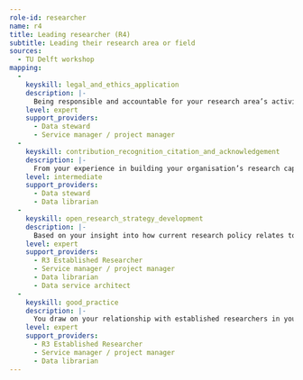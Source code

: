 ```yaml
---
role-id: researcher
name: r4
title: Leading researcher (R4)
subtitle: Leading their research area or field
sources: 
  - TU Delft workshop
mapping: 
  - 
    keyskill: legal_and_ethics_application
    description: |-
      Being responsible and accountable for your research area’s activities and behaviour, you have in-depth understanding of the legal, ethical aspects of research, including principles for making research outputs FAIR. You are able to evaluate and manage the opportunities to demonstrate good practice, as well as the risks to individual and institutional reputations that ethical and/or legal infringement would jeopardise. You demonstrate the knowledge and ability to define the responsibilities of staff or students, and communicate effectively with them and with professional support staff.
    level: expert
    support_providers: 
      - Data steward
      - Service manager / project manager
  - 
    keyskill: contribution_recognition_citation_and_acknowledgement
    description: |-
      From your experience in building your organisation’s research capabilities you fully understand  the need for effort to be recognised, cited and acknowledged. You apply research integrity principles and codes of professional research conduct to formulate guidelines for your research group on their practices for giving recognition.The students and early career researchers you supervise know how to acknowledge collaborators, technicians or others who have contributed to results, as co-authors where appropriate. You are well informed of standards for crediting contributors to collection, management, documentation, publication and archiving of research outputs.
    level: intermediate
    support_providers: 
      - Data steward
      - Data librarian
  - 
    keyskill: open_research_strategy_development
    description: |-
      Based on your insight into how current research policy relates to research practice you are able to formulate your organisation’s strategic vision and roadmap for implementing FAIR principles. This includes advising on the degree of openness applicable to research outputs across diverse fields, considering the likely impacts on research excellence, public trust, and the policy and industry networks involved in research. You contribute to working groups dealing with research data strategy in your domain, and engage with the relevant professional support services, including those developing services to support data management.
    level: expert
    support_providers: 
      - R3 Established Researcher
      - Service manager / project manager
      - Data librarian
      - Data service architect
  - 
    keyskill: good_practice
    description: |-
      You draw on your relationship with established researchers in your domain and encourage them to influence changes in in research practice. As a senior member of the research community you demonstrate commitment to recognising open science activities in hiring and promotion decisions. You advocate for changes in practices towards making research outputs as FAIR and open as possible, and as closed as necessary, and influence colleagues to ensure they are recognised and rewarded for their efforts in doing so. You lead debates in your institution and research field on the application of FAIR principles, research integrity and open science.
    level: expert
    support_providers: 
      - R3 Established Researcher
      - Service manager / project manager
      - Data librarian
---
```

